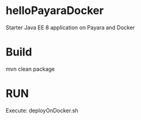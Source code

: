 # helloPayaraDocker
Starter Java EE 8 application on Payara and Docker

# Build
mvn clean package

# RUN

Execute: deployOnDocker.sh